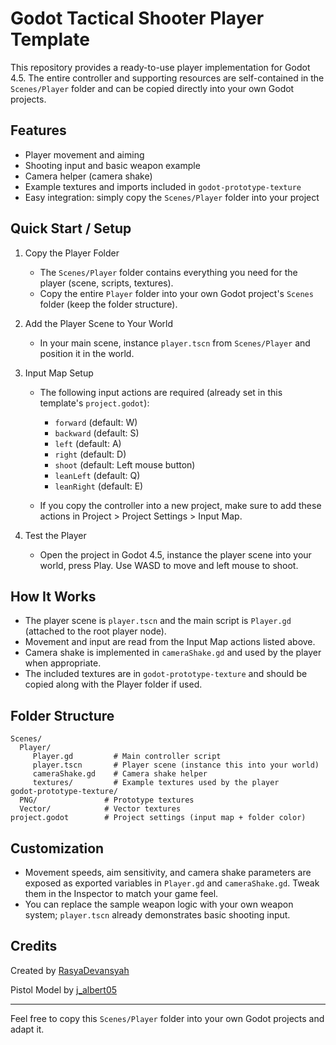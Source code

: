 # Godot Tactical Shooter Player Template


This repository provides a ready-to-use player implementation for Godot 4.5. The entire controller and supporting resources are self-contained in the `Scenes/Player` folder and can be copied directly into your own Godot projects.

## Features

- Player movement and aiming
- Shooting input and basic weapon example
- Camera helper (camera shake)
- Example textures and imports included in `godot-prototype-texture`
- Easy integration: simply copy the `Scenes/Player` folder into your project

## Quick Start / Setup

1. Copy the Player Folder

	- The `Scenes/Player` folder contains everything you need for the player (scene, scripts, textures).
	- Copy the entire `Player` folder into your own Godot project's `Scenes` folder (keep the folder structure).


2. Add the Player Scene to Your World

	- In your main scene, instance `player.tscn` from `Scenes/Player` and position it in the world.

3. Input Map Setup

	- The following input actions are required (already set in this template's `project.godot`):
	  - `forward` (default: W)
	  - `backward` (default: S)
	  - `left` (default: A)
	  - `right` (default: D)
	  - `shoot` (default: Left mouse button)
	  - `leanLeft` (default: Q)
	  - `leanRight` (default: E)

	- If you copy the controller into a new project, make sure to add these actions in Project > Project Settings > Input Map.

4. Test the Player

	- Open the project in Godot 4.5, instance the player scene into your world, press Play. Use WASD to move and left mouse to shoot.

## How It Works

- The player scene is `player.tscn` and the main script is `Player.gd` (attached to the root player node).
- Movement and input are read from the Input Map actions listed above.
- Camera shake is implemented in `cameraShake.gd` and used by the player when appropriate.
- The included textures are in `godot-prototype-texture` and should be copied along with the Player folder if used.

## Folder Structure

```
Scenes/
  Player/
	 Player.gd         # Main controller script
	 player.tscn       # Player scene (instance this into your world)
	 cameraShake.gd    # Camera shake helper
	 textures/         # Example textures used by the player
godot-prototype-texture/
  PNG/               # Prototype textures
  Vector/            # Vector textures
project.godot        # Project settings (input map + folder color)
```

## Customization

- Movement speeds, aim sensitivity, and camera shake parameters are exposed as exported variables in `Player.gd` and `cameraShake.gd`. Tweak them in the Inspector to match your game feel.
- You can replace the sample weapon logic with your own weapon system; `player.tscn` already demonstrates basic shooting input.

## Credits

Created by [RasyaDevansyah](https://github.com/RasyaDevansyah)

Pistol Model by [j_albert05](https://www.instagram.com/j_albert05)

---

Feel free to copy this `Scenes/Player` folder into your own Godot projects and adapt it.
